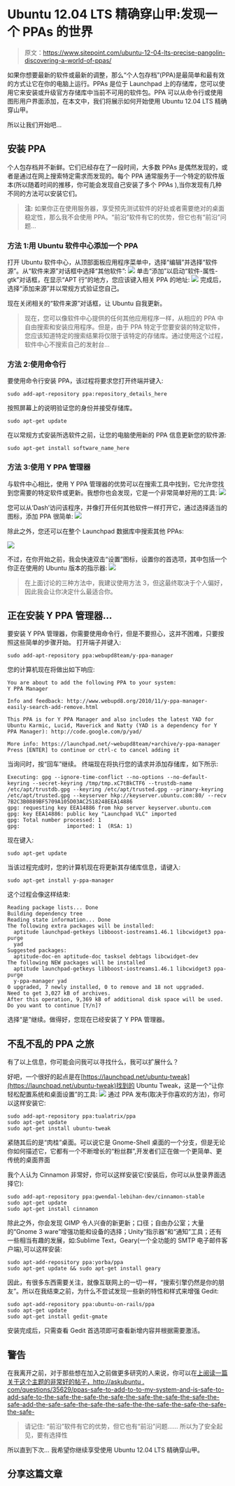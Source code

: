# Ubuntu 12.04 LTS 精确穿山甲:发现一个 PPAs 的世界

> 原文：<https://www.sitepoint.com/ubuntu-12-04-lts-precise-pangolin-discovering-a-world-of-ppas/>

如果你想要最新的软件或最新的调整，那么“个人包存档”(PPA)是最简单和最有效的方式让它在你的电脑上运行。PPAs 是位于 Launchpad 上的存储库，您可以使用它来安装或升级官方存储库中当前不可用的软件包。PPA 可以从命令行或使用图形用户界面添加，在本文中，我们将展示如何开始使用 Ubuntu 12.04 LTS 精确穿山甲。

所以让我们开始吧…

## 安装 PPA

个人包存档并不新鲜。它们已经存在了一段时间，大多数 PPAs 是偶然发现的，或者是通过在网上搜索特定需求而发现的。每个 PPA 通常服务于一个特定的软件版本(所以随着时间的推移，你可能会发现自己安装了多个 PPAs ),当你发现有几种不同的方法可以安装它们。

> **注:**
> 如果你正在使用服务器，享受预先测试软件的好处或者需要绝对的桌面稳定性，那么我不会使用 PPA。“前沿”软件有它的优势，但它也有“前沿”问题…

### 方法 1:用 Ubuntu 软件中心添加一个 PPA

打开 Ubuntu 软件中心，从顶部面板应用程序菜单中，选择“编辑”并选择“软件源”。从“软件来源”对话框中选择“其他软件”:
![](img/7a98dfe165439b75329de2338f220236.png)
单击“添加”以启动“软件-属性-gtk”对话框，在显示“APT 行”的地方，您应该键入相关 PPA 的地址:
![](img/f3fb1134fa70db797204994275c453e5.png)
完成后，选择“添加来源”并以常规方式验证您自己。

现在关闭相关的“软件来源”对话框，让 Ubuntu 自我更新。

> 现在，您可以像软件中心提供的任何其他应用程序一样，从相应的 PPA 中自由搜索和安装应用程序。但是，由于 PPA 特定于您要安装的特定软件，您应该知道特定的搜索结果将仅限于该特定的存储库。通过使用这个过程，软件中心不搜索自己的发射台…

### 方法 2:使用命令行

要使用命令行安装 PPA，该过程将要求您打开终端并键入:

```
sudo add-apt-repository ppa:repository_details_here
```

按照屏幕上的说明验证您的身份并接受存储库。

```
sudo apt-get update
```

在以常规方式安装所选软件之前，让您的电脑使用新的 PPA 信息更新您的软件源:

```
sudo apt-get install software_name_here
```

### 方法 3:使用 Y PPA 管理器

与软件中心相比，使用 Y PPA 管理器的优势可以在搜索工具中找到，它允许您找到您需要的特定软件或更新。我想你也会发现，它是一个非常简单好用的工具:
![](img/fa6326c4e1232e93002a1f2b9e319f60.png)

您可以从‘Dash’访问该程序，并像打开任何其他软件一样打开它，通过选择适当的图标，添加 PPA 很简单:
![](img/795b099909109f4a08efcded270bd3c4.png)

除此之外，您还可以在整个 Launchpad 数据库中搜索其他 PPAs:

![](img/fab7b8d7cdde86d8711ced084e8bc4eb.png)

不过，在你开始之前，我会快速双击“设置”图标，设置你的首选项，其中包括一个你正在使用的 Ubuntu 版本的指示器:
![](img/3c890924d94a343410c316a9a6d9c75e.png)

> 在上面讨论的三种方法中，我建议使用方法 3，但这最终取决于个人偏好，因此我会让你决定什么最适合你。

## 正在安装 Y PPA 管理器…

要安装 Y PPA 管理器，你需要使用命令行，但是不要担心，这并不困难，只要按照这些简单的步骤开始。
打开端子并键入:

```
sudo add-apt-repository ppa:webupd8team/y-ppa-manager
```

您的计算机现在将做出如下响应:

```
You are about to add the following PPA to your system:
Y PPA Manager

Info and feedback: http://www.webupd8.org/2010/11/y-ppa-manager-easily-search-add-remove.html

This PPA is for Y PPA Manager and also includes the latest YAD for Ubuntu Karmic, Lucid, Maverick and Natty (YAD is a dependency for Y PPA Manager): http://code.google.com/p/yad/

More info: https://launchpad.net/~webupd8team/+archive/y-ppa-manager
Press [ENTER] to continue or ctrl-c to cancel adding it
```

当询问时，按“回车”继续。
终端现在将执行您的请求并添加存储库，如下所示:

```
Executing: gpg --ignore-time-conflict --no-options --no-default-keyring --secret-keyring /tmp/tmp.xC7tBkCTF6 --trustdb-name /etc/apt/trustdb.gpg --keyring /etc/apt/trusted.gpg --primary-keyring /etc/apt/trusted.gpg --keyserver hkp://keyserver.ubuntu.com:80/ --recv 7B2C3B0889BF5709A105D03AC2518248EEA14886
gpg: requesting key EEA14886 from hkp server keyserver.ubuntu.com
gpg: key EEA14886: public key "Launchpad VLC" imported
gpg: Total number processed: 1
gpg:               imported: 1  (RSA: 1)
```

现在键入:

```
sudo apt-get update
```

当该过程完成时，您的计算机现在将更新其存储库信息，请键入:

```
sudo apt-get install y-ppa-manager
```

这个过程会像这样结束:

```
Reading package lists... Done
Building dependency tree
Reading state information... Done
The following extra packages will be installed:
  aptitude launchpad-getkeys libboost-iostreams1.46.1 libcwidget3 ppa-purge
  yad
Suggested packages:
  aptitude-doc-en aptitude-doc tasksel debtags libcwidget-dev
The following NEW packages will be installed
  aptitude launchpad-getkeys libboost-iostreams1.46.1 libcwidget3 ppa-purge
  y-ppa-manager yad
0 upgraded, 7 newly installed, 0 to remove and 18 not upgraded.
Need to get 3,027 kB of archives.
After this operation, 9,369 kB of additional disk space will be used.
Do you want to continue [Y/n]?
```

选择“是”继续。做得好，您现在已经安装了 Y PPA 管理器。

## 不乱不乱的 PPA 之旅

有了以上信息，你可能会问我可以寻找什么，我可以扩展什么？

好吧，一个很好的起点是在[https://launchpad.net/ubuntu-tweak](https://launchpad.net/ubuntu-tweak)找到的 Ubuntu Tweak，这是一个“让你轻松配置系统和桌面设置”的工具:
![](img/4e4173b4d198ea7ec11d92c11dbd46f9.png)
通过 PPA 发布(取决于你喜欢的方法)，你可以这样安装它:

```
sudo add-apt-repository ppa:tualatrix/ppa
sudo apt-get update
sudo apt-get install ubuntu-tweak
```

紧随其后的是“肉桂”桌面。可以说它是 Gnome-Shell 桌面的一个分支，但是无论你如何描述它，它都有一个不断增长的“粉丝群”,开发者们正在做一个更简单、更传统的桌面界面

我个人认为 Cinnamon 非常好，你可以这样安装它(安装后，你可以从登录界面选择它):

```
sudo add-apt-repository ppa:gwendal-lebihan-dev/cinnamon-stable
sudo apt-get update
sudo apt-get install cinnamon
```

除此之外，你会发现 GIMP 令人兴奋的新更新；口径；自由办公室；大量的“Gnome 3 ware”增强功能和设备的选择；Unity“指示器”和“通知”工具；还有一些相当有趣的发展，如:Sublime Text，Geary(一个全功能的 SMTP 电子邮件客户端),可以这样安装:

```
sudo apt-add-repository ppa:yorba/ppa
sudo apt-get update && sudo apt-get install geary
```

因此，有很多东西需要关注，就像互联网上的一切一样，“搜索引擎仍然是你的朋友”。所以在我结束之前，为什么不尝试发现一些新的特性和样式来增强 Gedit:

```
sudo apt-add-repository ppa:ubuntu-on-rails/ppa
sudo apt-get update
sudo apt-get install gedit-gmate
```

安装完成后，只需查看 Gedit 首选项即可查看新增内容并根据需要激活。

## 警告

在我离开之前，对于那些想在加入之前做更多研究的人来说，你可以在[上阅读一篇关于这个主题的非常好的帖子，http://askubuntu . com/questions/35629/ppas-safe-to-add-to-to-my-system-and-is-safe-to-add-safe-to-the-safe-the-safe-the-safe-the-safe-the-safe-the-safe-the-safe-add-the-safe-safe-the-safe-the-safe-the-the-safe-the-safe-the-safe-the-safe-](http://askubuntu.com/questions/35629/are-ppas-safe-to-add-to-my-system-and-what-are-some-red-flags-to-watch-out)

> 请记住:
> “前沿”软件有它的优势，但它也有“前沿”问题……
> 所以为了安全起见，要有选择性

所以直到下次…
我希望你继续享受使用 Ubuntu 12.04 LTS 精确穿山甲。

## 分享这篇文章